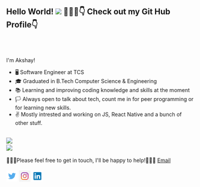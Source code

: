 ## Hello World! <img src="https://raw.githubusercontent.com/nakulbhati/nakulbhati/master/contain/Hi.gif" width="30px"> 💁🏻‍♂️👇 Check out my Git Hub Profile👇</h2>
<br/>
</h2>
<br/>


I'm Akshay!
 * 🖥️ Software Engineer at TCS
 * 🎓 Graduated in B.Tech Computer Science & Engineering
 * 📚 Learning and improving coding knowledge and skills at the moment
 * 🏳️ Always open to talk about tech, count me in for peer programming or for learning new skills.
 * ✌️  Mostly intrested and working on JS, React Native and a bunch of other stuff.

<br/>
<img src="https://github-readme-stats.vercel.app/api?username=Akshaymonkv&&show_icons=true&&theme=dark&show_icons=true" >
<br/>
<img src="https://github-readme-stats.vercel.app/api/top-langs/?username=akshaymonkv&layout=compact" >

👨🏻‍💻Please feel free to get in touch, I'll be happy to help!💁🏻‍♂️ [Email](kvakshaymon@gmail.com)

####

<a href="https://twitter.com/akshaymonkv" target="_blank"><img src="Images\logo.png" alt="Twitter" width="30"></a>
<a href="https://www.instagram.com/___.akshay._._/" target="_blank"><img src="Images\download.jfif" alt="Instagram" width="30"></a>
<a href="https://www.linkedin.com/in/akshaymonkvn3" target="_blank"><img src="Images\Linkedin.png" alt="LinkedIn" width="30"></a>
